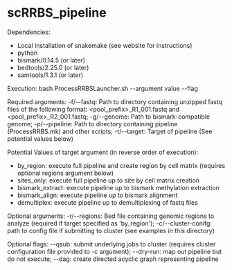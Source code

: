 # scRRBS_pipeline

Dependencies:
- Local installation of snakemake (see website for instructions)
- python
- bismark/0.14.5 (or later)
- bedtools/2.25.0 (or later)
- samtools/1.3.1 (or later)

Execution:
bash ProcessRRBSLauncher.sh --argument value --flag

Required arguments:
-f/--fastq: Path to directory containing unzipped fastq files of the following format: <pool_prefix>_R1_001.fastq and <pool_prefix>_R2_001.fastq;
-g/--genome: Path to bismark-compatible genome;
-p/--pipeline: Path to directory containing pipeline (ProcessRRBS.mk) and other scripts;
-t/--target: Target of pipeline (See potential values below)

Potential Values of target argument (in reverse order of execution):
- by_region: execute full pipeline and create region by cell matrix (requires optional regions argument below)
- sites_only: execute full pipeline up to site by cell matrix creation
- bismark_extract: execute pipeline up to bismark methylation extraction
- bismark_align: execute pipeline up to bismark alignment
- demultiplex: execute pipeline up to demultiplexing of fastq files

Optional arguments:
-r/--regions: Bed file containing genomic regions to analyze (required if target specified as 'by_region');
-c/--cluster-conifg: path to config file if submitting to cluster (see examples in this directory)

Optional flags:
 --qsub: submit underlying jobs to cluster (requires cluster configuration file provided to -c argument);
 --dry-run: map out pipeline but do not execute;
 --dag: create directed acyclic graph representing pipeline
